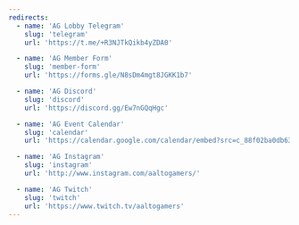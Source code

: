 ```yaml
---
redirects:
  - name: 'AG Lobby Telegram'
    slug: 'telegram'
    url: 'https://t.me/+R3NJTkQikb4yZDA0'

  - name: 'AG Member Form'
    slug: 'member-form'
    url: 'https://forms.gle/N8sDm4mgt8JGKK1b7'

  - name: 'AG Discord'
    slug: 'discord'
    url: 'https://discord.gg/Ew7nGQqHgc'

  - name: 'AG Event Calendar'
    slug: 'calendar'
    url: 'https://calendar.google.com/calendar/embed?src=c_88f02ba0db633a673bf597b424a2bd94c295bc16a80761ef60b020508a18624f%40group.calendar.google.com&ctz=Europe%2FHelsinki'

  - name: 'AG Instagram'
    slug: 'instagram'
    url: 'http://www.instagram.com/aaltogamers/'

  - name: 'AG Twitch'
    slug: 'twitch'
    url: 'https://www.twitch.tv/aaltogamers'
---
```

